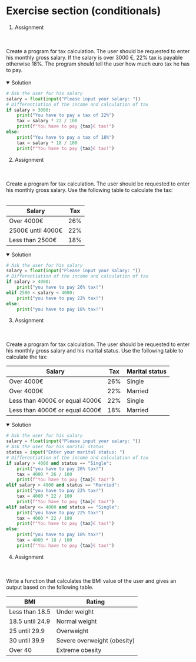 # Exercise section (conditionals)
1. Assignment
<br>
<br>
Create a program for tax calculation. The user should be requested to enter his monthly gross salary. If the salary is over 3000 €, 22% tax is payable otherwise 18%.
The program should tell the user how much euro tax he has to pay.
<br>
<br>

<details open>
<summary>Solution</summary>

```python
# Ask the user for his salary
salary = float(input("Please input your salary: "))
# Differentiation of the income and calculation of tax
if salary > 3000:
    print("You have to pay a tax of 22%")
    tax = salary * 22 / 100
    print(f"You have to pay {tax}€ tax!")
else:
    print("You have to pay a tax of 18%")
    tax = salary * 18 / 100
    print(f"You have to pay {tax}€ tax!")
```  
  
</details>

2. Assignment
<br>
<br>
Create a program for tax calculation. The user should be requested to enter his monthly gross salary. Use the following table to calculate the tax:
<br>
<br>

| Salary                                            | Tax      |
| ------------------------------------------------- | -------- | 
| Over 4000€                                        | 26%      | 
| 2500€ until 4000€                                 | 22%      |  
| Less than 2500€                                   | 18%      |  

<details open>
<summary>Solution</summary>

```python
# Ask the user for his salary
salary = float(input("Please input your salary: "))
# Differentiation of the income and calculation of tax
if salary > 4000:
    print("you have to pay 26% tax!")
elif 2500 < salary < 4000:
    print("you have to pay 22% tax!")
else:
    print("you have to pay 18% tax!")
```  
  
</details>

3. Assignment
<br>
<br>
Create a program for tax calculation. The user should be requested to enter his monthly gross salary and his marital status. Use the following table to calculate the tax:

| Salary                                            | Tax      | Marital status |
| ------------------------------------------------- | -------- | -------------- |
| Over 4000€                                        | 26%      | Single         |
| Over 4000€                                        | 22%      |  Married       |
| Less than 4000€ or equal 4000€                    | 22%      | Single         |
| Less than 4000€ or equal 4000€                    | 18%      | Married        |


<details open>
<summary>Solution</summary>

```python
# Ask the user for his salary
salary = float(input("Please input your salary: "))
# Ask the user for his marital status
status = input("Enter your marital status: ")
# Differentiation of the income and calculation of tax
if salary > 4000 and status == "Single":
    print("you have to pay 26% tax!")
    tax = 4000 * 26 / 100
    print(f"You have to pay {tax}€ tax!")
elif salary > 4000 and status == "Married":
    print("you have to pay 22% tax!")
    tax = 4000 * 22 / 100
    print(f"You have to pay {tax}€ tax!")
elif salary <= 4000 and status == "Single":
    print("you have to pay 22% tax!")
    tax = 4000 * 22 / 100
    print(f"You have to pay {tax}€ tax!")
else:
    print("you have to pay 18% tax!")
    tax = 4000 * 18 / 100
    print(f"You have to pay {tax}€ tax!")
```  
  
</details>

4. Assignment
<br>
<br>
Write a function that calculates the BMI value of the user and gives an output based on the following table.  

| BMI                                               | Rating            |
| ------------------------------------------------- | ----------------- | 
| Less than 18.5                                    | Under weight      | 
| 18.5 until 24.9                                   | Normal weight     |  
| 25 until 29.9                                     | Overweight        |  
| 30 until 39.9                                     | Severe overweight (obesity)        |  
| Over 40                                           |  	Extreme obesity        |  
